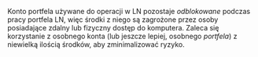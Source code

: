 Konto portfela używane do operacji w LN pozostaje _odblokowane_ podczas pracy portfela LN, więc środki z niego są zagrożone przez osoby posiadające zdalny lub fizyczny dostęp do komputera. Zaleca się korzystanie z osobnego konta (lub jeszcze lepiej, osobnego _portfela_) z niewielką ilością środków, aby zminimalizować ryzyko.
